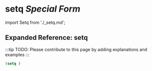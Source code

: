 # **setq** *Special Form*

import Setq from './_setq.md';

<Setq />

## Expanded Reference: setq

:::tip
TODO: Please contribute to this page by adding explanations and examples
:::

```lisp
(setq )
```
